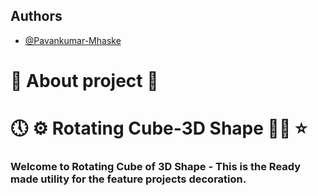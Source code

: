 ## Authors

- [@Pavankumar-Mhaske](https://github.com/Pavankumar-Mhaske)

# 🚀 About project 💖

# 🕔 ⚙ Rotating Cube-3D Shape ✌🏻 ⭐

### Welcome to Rotating Cube of 3D Shape - This is the Ready made utility for the feature projects decoration.
